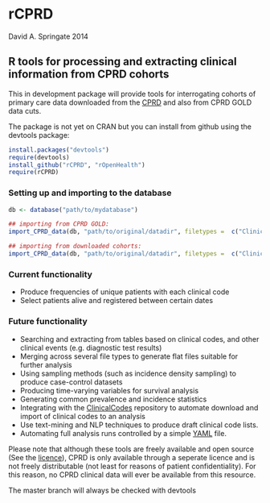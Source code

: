 rCPRD
=====

David A. Springate 2014

R tools for processing and extracting clinical information from CPRD cohorts
-----------------------------------------------------------------------------

This in development package will provide tools for interrogating cohorts of primary care data downloaded from the [CPRD](www.cprd.com) and also from CPRD GOLD data cuts.

The package is not yet on CRAN but you can install from github using the devtools package:

```R
install.packages("devtools")
require(devtools)
install_github("rCPRD", "rOpenHealth")
require(rCPRD)
```

### Setting up and importing to the database

```R
db <- database("path/to/mydatabase")

## importing from CPRD GOLD:
import_CPRD_data(db, "path/to/original/datadir", filetypes =  c("Clinical", "Patient", "Practice", "Referral"), regex = "p[0-9]{3}")

## importing from downloaded cohorts:
import_CPRD_data(db, "path/to/original/datadir", filetypes =  c("Clinical", "Patient", "Practice", "Referral"), regex = "PET")
```

### Current functionality

* Produce frequencies of unique patients with each clinical code
* Select patients alive and registered between certain dates

### Future functionality

* Searching and extracting from tables based on clinical codes, and other clinical events (e.g. diagnostic test results)
* Merging across several file types to generate flat files suitable for further analysis
* Using sampling methods (such as incidence density sampling) to produce case-control datasets
* Producing time-varying variables for survival analysis
* Generating common prevalence and incidence statistics
* Integrating with the [ClinicalCodes](www.clinicalcodes.org) repository to automate download and import of clinical codes to an analysis
* Use text-mining and NLP techniques to produce draft clinical code lists.
* Automating full analysis runs controlled by a simple [YAML](www.yaml.org) file.



Please note that although these tools are freely available and open source (See the [licence](https://github.com/rOpenHealth/rCPRD/blob/master/LICENSE)), CPRD is only available through a seperate licence and is not freely distributable (not least for reasons of patient confidentiality).  For this reason, no CPRD clinical data will ever be available from this resource.

The master branch will always be checked with devtools



